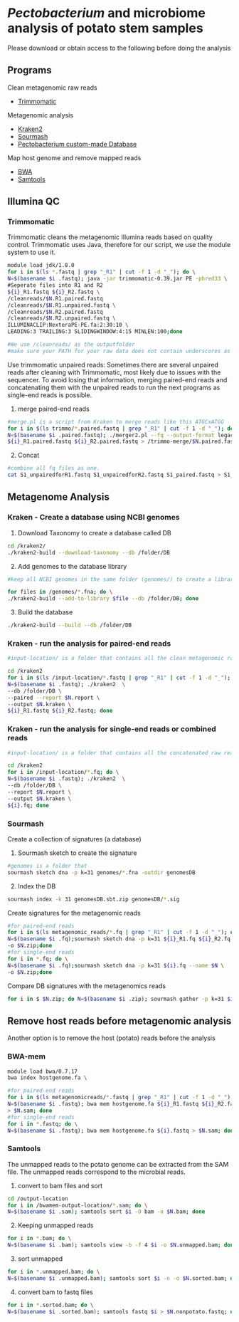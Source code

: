 # *Pectobacterium* and microbiome analysis of potato stem samples
Please download or obtain access to the following before doing the analysis

##  Programs
Clean metagenomic raw reads
- [Trimmomatic](https://github.com/usadellab/Trimmomatic)

Metagenomic analysis 
- [Kraken2](http://ccb.jhu.edu/software/kraken/)
- [Sourmash](https://sourmash.readthedocs.io/en/latest/)
- [Pectobacterium custom-made Database](https://doi.org/10.6084/m9.figshare.26357359) 

Map host genome and remove mapped reads
- [BWA](https://bio-bwa.sourceforge.net/bwa.shtml)
- [Samtools](https://www.htslib.org/doc/samtools.html)

## Illumina QC
### Trimmomatic
Trimmomatic cleans the metagenomic Illumina reads based on quality control. Trimmomatic uses Java, therefore for our script, we use the module system to use it. 
```bash
module load jdk/1.8.0
for i in $(ls *.fastq | grep "_R1" | cut -f 1 -d "_"); do \
N=$(basename $i .fastq); java -jar trimmomatic-0.39.jar PE -phred33 \
#Seperate files into R1 and R2
${i}_R1.fastq ${i}_R2.fastq \
/cleanreads/$N.R1.paired.fastq
/cleanreads/$N.R1.unpaired.fastq \
/cleanreads/$N.R2.paired.fastq
/cleanreads/$N.R2.unpaired.fastq \
ILLUMINACLIP:NexteraPE-PE.fa:2:30:10 \
LEADING:3 TRAILING:3 SLIDINGWINDOW:4:15 MINLEN:100;done

#We use /cleanreads/ as the outputfolder
#make sure your PATH for your raw data does not contain underscores as that will be cut and the script will not work.
```
Use trimmomatic unpaired reads: Sometimes there are several unpaired reads after cleaning with Trimmomatic, most likely due to issues with the sequencer. 
To avoid losing that information, merging paired-end reads and concatenating them with the unpaired reads to run the next programs as single-end reads is possible.
1. merge paired-end reads
```bash
#merge.pl is a script from Kraken to merge reads like this ATGCxATGG
for i in $(ls trimmo/*.paired.fastq | grep "_R1" | cut -f 1 -d "_"); do \
N=$(basename $i .paired.fastq); ./merger2.pl --fq --output-format legacy \
${i}_R1.paired.fastq ${i}_R2.paired.fastq > /trimmo-merge/$N.paired.fastq; done
```
2. Concat 
```bash
#combine all fq files as one.
cat S1_unpairedforR1.fastq S1_unpairedforR2.fastq S1_paired.fastq > S1_all.fq
```
## Metagenome Analysis
### Kraken - Create a database using NCBI genomes
1. Download Taxonomy to create a database called DB
```bash
cd /kraken2/
./kraken2-build --download-taxonomy --db /folder/DB
```
2. Add genomes to the database library
```bash
#keep all NCBI genomes in the same folder (genomes/) to create a library with a loop.

for files in /genomes/*.fna; do \
./kraken2-build --add-to-library $file --db /folder/DB; done
```
3. Build the database
```bash
./kraken2-build --build --db /folder/DB
```
### Kraken - run the analysis for paired-end reads
```bash
#input-location/ is a folder that contains all the clean metagenomic raw reads.

cd /kraken2
for i in $(ls /input-location/*.fastq | grep "_R1" | cut -f 1 -d "_"); do \
N=$(basename $i .fastq); ./kraken2  \
--db /folder/DB \
--paired --report $N.report \
--output $N.kraken \
${i}_R1.fastq ${i}_R2.fastq; done
```
### Kraken - run the analysis for single-end reads or combined reads
```bash
#input-location/ is a folder that contains all the concatenated raw reads.

cd /kraken2
for i in /input-location/*.fq; do \
N=$(basename $i .fastq); ./kraken2  \
--db /folder/DB \
--report $N.report \
--output $N.kraken \
${i}.fq; done
```

### Sourmash
Create a collection of signatures (a database)
1. Sourmash sketch to create the signature
```bash
#genomes is a folder that 
sourmash sketch dna -p k=31 genomes/*.fna -outdir genomesDB
```
2. Index the DB
```bash
sourmash index -k 31 genomesDB.sbt.zip genomesDB/*.sig
```
Create signatures for the metagenomic reads
```bash
#for paired-end reads
for i in $(ls metagenomic_reads/*.fq | grep "_R1" | cut -f 1 -d "_"); do \
N=$(basename $i .fq);sourmash sketch dna -p k=31 ${i}_R1.fq ${i}_R2.fq --name $N \
-o $N.zip;done
#for single-end reads
for i in *.fq; do \
N=$(basename $i .fq);sourmash sketch dna -p k=31 ${i}.fq --name $N \
-o $N.zip;done
```
Compare DB signatures with the metagenomics reads
```bash
for i in $ $N.zip; do N=$(basename $i .zip); sourmash gather -p k=31 $i genomesDB.sbt.zip
```
## Remove host reads before metagenomic analysis
Another option is to remove the host (potato) reads before the analysis

### BWA-mem
```bash
module load bwa/0.7.17
bwa index hostgenome.fa \

#for paired-end reads
for i in $(ls metagenomicreads/*.fastq | grep "_R1" | cut -f 1 -d "_"); do \
N=$(basename $i .fastq); bwa mem hostgenome.fa ${i}_R1.fastq ${i}_R2.fastq \
> $N.sam; done
#for single-end reads
for i in *.fastq; do \
N=$(basename $i .fastq); bwa mem hostgenome.fa ${i}.fastq > $N.sam; done
```
### Samtools
The unmapped reads to the potato genome can be extracted from the SAM file. The unmapped reads correspond to the microbial reads.
1. convert to bam files and sort
```bash
cd /output-location
for i in /bwamem-output-location/*.sam; do \
N=$(basename $i .sam); samtools sort $i -O bam -o $N.bam; done
 ```   
2. Keeping unmapped reads
```bash
for i in *.bam; do \
N=$(basename $i .bam); samtools view -b -f 4 $i -o $N.unmapped.bam; done
 ```
3. sort unmapped
```bash
for i in *.unmapped.bam; do \
N=$(basename $i .unmapped.bam); samtools sort $i -n -o $N.sorted.bam; done
 ```
4. convert bam to fastq files
```bash
for i in *.sorted.bam; do \
N=$(basename $i .sorted.bam); samtools fastq $i > $N.nonpotato.fastq; done
```
